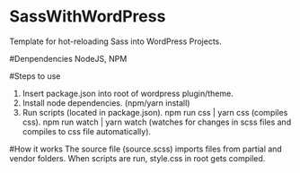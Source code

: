 # SassWithWordPress
Template for hot-reloading Sass into WordPress Projects.

#Denpendencies
NodeJS, NPM

#Steps to use
1) Insert package.json into root of wordpress plugin/theme. 
2) Install node dependencies. (npm/yarn install)
3) Run scripts (located in package.json). npm run css | yarn css (compiles css). npm run watch | yarn watch (watches for changes in scss files and compiles to css file automatically). 

#How it works
The source file (source.scss) imports files from partial and vendor folders. When scripts are run, style.css in root gets compiled.
